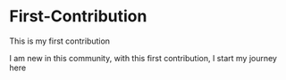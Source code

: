 # First-Contribution
This is my first contribution

I am new in this community, with this first contribution, I start my journey here 
